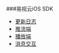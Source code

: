 ###易视云iOS SDK
* [更新日志](iOS/history.md)
* [推流端](iOS/live.md)
* [播放端](iOS/player.md)
* [消息交互](iOS/message.md)

